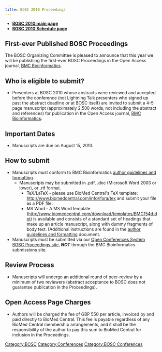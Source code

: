 ```yaml
---
title: BOSC 2010 Proceedings
---
```


-   **[ BOSC 2010 main page](BOSC_2010 "wikilink")**
-   **[ BOSC 2010 Schedule page](BOSC_2010_Schedule "wikilink")**

First-ever Published BOSC Proceedings
-------------------------------------

The BOSC Organizing Committee is pleased to announce that this year we
will be publishing the first-ever BOSC Proceedings in the Open Access
journal, [BMC
Bioinformatics](http://www.biomedcentral.com/bmcbioinformatics/).

Who is eligible to submit?
--------------------------

-   Presenters at BOSC 2010 whose abstracts were reviewed and accepted
    before the conference (not Lightning Talk presenters who signed up
    past the abstract deadline or at BOSC itself) are invited to submit
    a 4-5 page manuscript (approximately 2,500 words, not including the
    abstract and references) for publication in the Open Access journal,
    [BMC
    Bioinformatics](http://www.biomedcentral.com/bmcbioinformatics/).

Important Dates
---------------

-   Manuscripts are due on August 15, 2010.

How to submit
-------------

-   Manuscripts must conform to BMC Bioinformatics [ author guidelines
    and
    formatting](Media:Instructions_for_authors_-_BMC_-_Appendix_A.pdf "wikilink").
    -   Manuscripts may be submitted in .pdf, .doc (Microsoft Word 2003
        or lower), or .rtf format.
        -   TeX/LaTeX - please use BioMed Central's TeX template:
            <http://www.biomedcentral.com/info/ifora/tex> and submit
            your file as a PDF file.
        -   MS Word - A MS Word
            template (http://www.biomedcentral.com/download/templates/BMC154d.dot)
            is available and consists of a standard set of headings that
            make up an article manuscript, along with dummy fragments of
            body text. (Additional instructions are found in the [
            author guidelines and
            formatting](Media:Instructions_for_authors_-_BMC_-_Appendix_A.pdf "wikilink") document.
-   Manuscripts must be submitted via our [Open Conferences System BOSC
    Proceedings
    site](http://events.open-bio.org/BOSC2010-Proceedings/openconf.php),
    ***NOT*** through the BMC Bioinformatics submissions site.

Review Process
--------------

-   Manuscripts will undergo an additional round of peer-review by a
    minimum of two reviewers (abstract acceptance to BOSC does not
    guarantee publication in the Proceedings).

Open Access Page Charges
------------------------

-   Authors will be charged the fee of GBP 550 per article, invoiced by
    and paid directly to BioMed Central. This fee is payable regardless
    of any BioMed Central membership arrangements, and it shall be the
    responsibility of the author to pay this sum to BioMed Central for
    inclusion in the Proceedings.

<Category:BOSC> <Category:Conferences> [Category:BOSC
Conferences](Category:BOSC_Conferences "wikilink")
